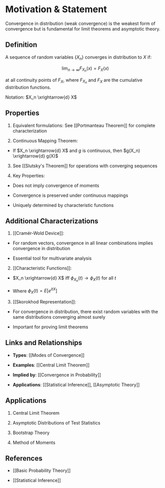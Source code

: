   

# Motivation & Statement

  

Convergence in distribution (weak convergence) is the weakest form of convergence but is fundamental for limit theorems and asymptotic theory.

  

## Definition

  

A sequence of random variables {$X_n$} converges in distribution to $X$ if:

  

$$\lim_{n \to \infty} F_{X_n}(x) = F_X(x)$$

  

at all continuity points of $F_X$, where $F_{X_n}$ and $F_X$ are the cumulative distribution functions.

  

Notation: $X_n \xrightarrow{d} X$

  

## Properties

  

1. Equivalent formulations: See [[Portmanteau Theorem]] for complete characterization

  

2. Continuous Mapping Theorem:

- If $X_n \xrightarrow{d} X$ and $g$ is continuous, then $g(X_n) \xrightarrow{d} g(X)$

  

3. See [[Slutsky's Theorem]] for operations with converging sequences

  

4. Key Properties:

- Does not imply convergence of moments

- Convergence is preserved under continuous mappings

- Uniquely determined by characteristic functions

  

## Additional Characterizations

  

1. [[Cramér-Wold Device]]:

- For random vectors, convergence in all linear combinations implies convergence in distribution

- Essential tool for multivariate analysis

  

2. [[Characteristic Functions]]:

- $X_n \xrightarrow{d} X$ iff $\phi_{X_n}(t) \to \phi_X(t)$ for all $t$

- Where $\phi_X(t) = E[e^{itX}]$

  

3. [[Skorokhod Representation]]:

- For convergence in distribution, there exist random variables with the same distributions converging almost surely

- Important for proving limit theorems

  

## Links and Relationships

- **Types**: [[Modes of Convergence]]

- **Examples**: [[Central Limit Theorem]]

- **Implied by**: [[Convergence in Probability]]

- **Applications**: [[Statistical Inference]], [[Asymptotic Theory]]

  

## Applications

  

1. Central Limit Theorem

2. Asymptotic Distributions of Test Statistics

3. Bootstrap Theory

4. Method of Moments

  

## References

- [[Basic Probability Theory]]

- [[Statistical Inference]]